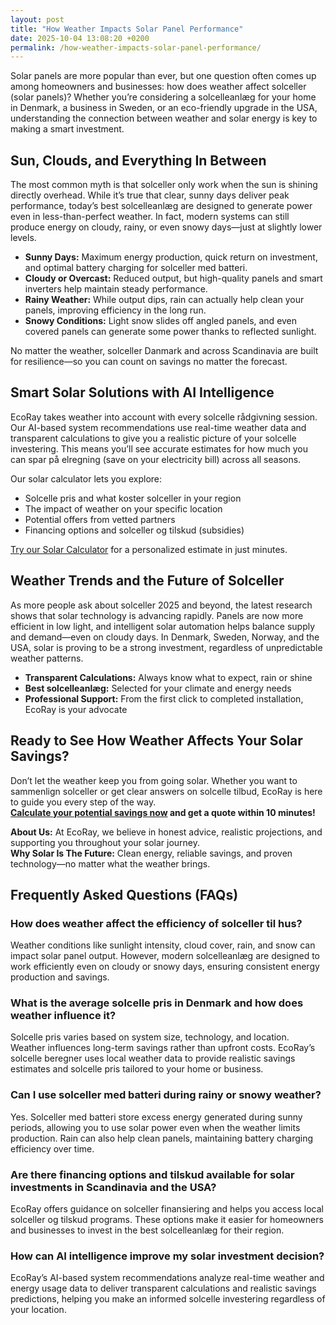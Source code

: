 ```yaml
---
layout: post
title: "How Weather Impacts Solar Panel Performance"
date: 2025-10-04 13:08:20 +0200
permalink: /how-weather-impacts-solar-panel-performance/
---
```

Solar panels are more popular than ever, but one question often comes up among homeowners and businesses: how does weather affect solceller (solar panels)? Whether you’re considering a solcelleanlæg for your home in Denmark, a business in Sweden, or an eco-friendly upgrade in the USA, understanding the connection between weather and solar energy is key to making a smart investment.

## Sun, Clouds, and Everything In Between

The most common myth is that solceller only work when the sun is shining directly overhead. While it’s true that clear, sunny days deliver peak performance, today’s best solcelleanlæg are designed to generate power even in less-than-perfect weather. In fact, modern systems can still produce energy on cloudy, rainy, or even snowy days—just at slightly lower levels.

- **Sunny Days:** Maximum energy production, quick return on investment, and optimal battery charging for solceller med batteri.
- **Cloudy or Overcast:** Reduced output, but high-quality panels and smart inverters help maintain steady performance.
- **Rainy Weather:** While output dips, rain can actually help clean your panels, improving efficiency in the long run.
- **Snowy Conditions:** Light snow slides off angled panels, and even covered panels can generate some power thanks to reflected sunlight.

No matter the weather, solceller Danmark and across Scandinavia are built for resilience—so you can count on savings no matter the forecast.

## Smart Solar Solutions with AI Intelligence

EcoRay takes weather into account with every solcelle rådgivning session. Our AI-based system recommendations use real-time weather data and transparent calculations to give you a realistic picture of your solcelle investering. This means you’ll see accurate estimates for how much you can spar på elregning (save on your electricity bill) across all seasons.

Our solar calculator lets you explore:

- Solcelle pris and what koster solceller in your region
- The impact of weather on your specific location
- Potential offers from vetted partners
- Financing options and solceller og tilskud (subsidies)

[Try our Solar Calculator](https://ecoray.dk/en/calculator) for a personalized estimate in just minutes.

## Weather Trends and the Future of Solceller

As more people ask about solceller 2025 and beyond, the latest research shows that solar technology is advancing rapidly. Panels are now more efficient in low light, and intelligent solar automation helps balance supply and demand—even on cloudy days. In Denmark, Sweden, Norway, and the USA, solar is proving to be a strong investment, regardless of unpredictable weather patterns.

- **Transparent Calculations:** Always know what to expect, rain or shine
- **Best solcelleanlæg:** Selected for your climate and energy needs
- **Professional Support:** From the first click to completed installation, EcoRay is your advocate

## Ready to See How Weather Affects Your Solar Savings?

Don’t let the weather keep you from going solar. Whether you want to sammenlign solceller or get clear answers on solcelle tilbud, EcoRay is here to guide you every step of the way.  
**[Calculate your potential savings now](https://ecoray.dk/en/calculator) and get a quote within 10 minutes!**

**About Us:** At EcoRay, we believe in honest advice, realistic projections, and supporting you throughout your solar journey.  
**Why Solar Is The Future:** Clean energy, reliable savings, and proven technology—no matter what the weather brings.

## Frequently Asked Questions (FAQs)

### How does weather affect the efficiency of solceller til hus?

Weather conditions like sunlight intensity, cloud cover, rain, and snow can impact solar panel output. However, modern solcelleanlæg are designed to work efficiently even on cloudy or snowy days, ensuring consistent energy production and savings.

### What is the average solcelle pris in Denmark and how does weather influence it?

Solcelle pris varies based on system size, technology, and location. Weather influences long-term savings rather than upfront costs. EcoRay’s solcelle beregner uses local weather data to provide realistic savings estimates and solcelle pris tailored to your home or business.

### Can I use solceller med batteri during rainy or snowy weather?

Yes. Solceller med batteri store excess energy generated during sunny periods, allowing you to use solar power even when the weather limits production. Rain can also help clean panels, maintaining battery charging efficiency over time.

### Are there financing options and tilskud available for solar investments in Scandinavia and the USA?

EcoRay offers guidance on solceller finansiering and helps you access local solceller og tilskud programs. These options make it easier for homeowners and businesses to invest in the best solcelleanlæg for their region.

### How can AI intelligence improve my solar investment decision?

EcoRay’s AI-based system recommendations analyze real-time weather and energy usage data to deliver transparent calculations and realistic savings predictions, helping you make an informed solcelle investering regardless of your location.

<script type="application/ld+json">
{
  "@context": "https://schema.org",
  "@type": "BlogPosting",
  "headline": "How Weather Impacts Solar Panel Performance",
  "description": "Explore how weather conditions affect solar panel efficiency across Denmark, Sweden, Norway, and the USA. Learn how EcoRay uses AI and transparent calculations to help you make informed solar investments.",
  "author": {
    "@type": "Person",
    "name": "EcoRay"
  },
  "publisher": {
    "@type": "Organization",
    "name": "EcoRay",
    "logo": {
      "@type": "ImageObject",
      "url": "https://ecoray.dk/logo.png"
    }
  },
  "datePublished": "2024-06-01",
  "mainEntityOfPage": {
    "@type": "WebPage",
    "@id": "https://ecoray.dk/blog/how-weather-impacts-solar-panel-performance"
  },
  "keywords": "solceller, solcelleanlæg, solceller til hus, solcelle pris, køb solceller, bedste solcelleanlæg, solcelle beregner, solceller med batteri, solceller finansiering, hvad koster solceller, solcelle tilbud, solceller og tilskud, solcelle investering, solceller parcelhus, spar på elregning, solcelle rådgivning, sammenlign solceller, solceller 2025, solceller Danmark, solceller gennemsigtighed, B2C, lead generation, solar, automation, AI Intelligence, AI, intelligent solar",
  "articleSection": [
    "Weather Impact",
    "Solar Panel Efficiency",
    "AI Solar Solutions",
    "Solar Investment",
    "Renewable Energy"
  ],
  "inLanguage": "da-DK"
}
</script>

<script type="application/ld+json">
{
  "@context": "https://schema.org",
  "@type": "FAQPage",
  "mainEntity": [
    {
      "@type": "Question",
      "name": "How does weather affect the efficiency of solceller til hus?",
      "acceptedAnswer": {
        "@type": "Answer",
        "text": "Weather conditions like sunlight intensity, cloud cover, rain, and snow can impact solar panel output. However, modern solcelleanlæg are designed to work efficiently even on cloudy or snowy days, ensuring consistent energy production and savings."
      }
    },
    {
      "@type": "Question",
      "name": "What is the average solcelle pris in Denmark and how does weather influence it?",
      "acceptedAnswer": {
        "@type": "Answer",
        "text": "Solcelle pris varies based on system size, technology, and location. Weather influences long-term savings rather than upfront costs. EcoRay’s solcelle beregner uses local weather data to provide realistic savings estimates and solcelle pris tailored to your home or business."
      }
    },
    {
      "@type": "Question",
      "name": "Can I use solceller med batteri during rainy or snowy weather?",
      "acceptedAnswer": {
        "@type": "Answer",
        "text": "Yes. Solceller med batteri store excess energy generated during sunny periods, allowing you to use solar power even when the weather limits production. Rain can also help clean panels, maintaining battery charging efficiency over time."
      }
    },
    {
      "@type": "Question",
      "name": "Are there financing options and tilskud available for solar investments in Scandinavia and the USA?",
      "acceptedAnswer": {
        "@type": "Answer",
        "text": "EcoRay offers guidance on solceller finansiering and helps you access local solceller og tilskud programs. These options make it easier for homeowners and businesses to invest in the best solcelleanlæg for their region."
      }
    },
    {
      "@type": "Question",
      "name": "How can AI intelligence improve my solar investment decision?",
      "acceptedAnswer": {
        "@type": "Answer",
        "text": "EcoRay’s AI-based system recommendations analyze real-time weather and energy usage data to deliver transparent calculations and realistic savings predictions, helping you make an informed solcelle investering regardless of your location."
      }
    }
  ]
}
</script>